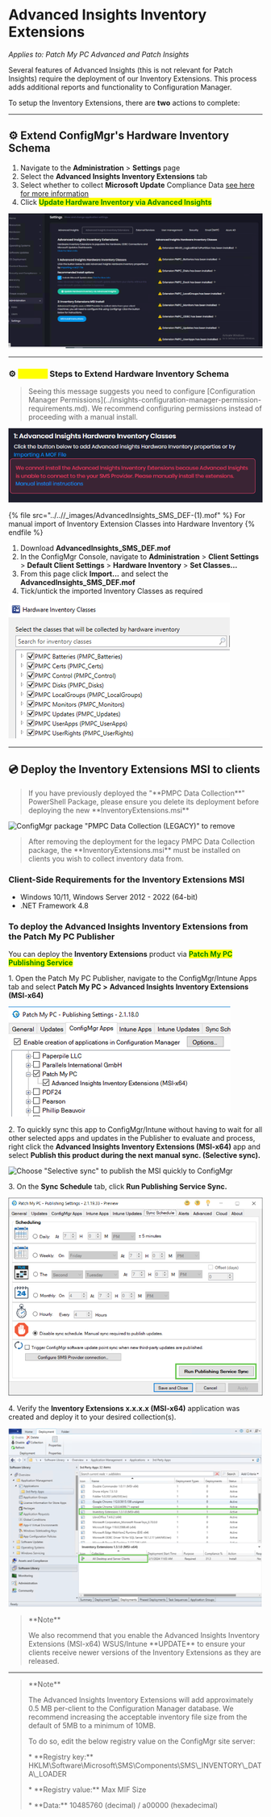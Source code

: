 # Advanced Insights Inventory Extensions

_Applies to: Patch My PC Advanced and Patch Insights_

Several features of Advanced Insights (this is not relevant for Patch Insights) require the deployment of our Inventory Extensions. This process adds additional reports and functionality to Configuration Manager.

To setup the Inventory Extensions, there are **two** actions to complete:

***

## ⚙ Extend ConfigMgr's Hardware Inventory Schema

1. Navigate to the **Administration** > **Settings** page&#x20;
2. Select the **Advanced Insights Inventory Extensions** tab
3. Select whether to collect **Microsoft Update** Compliance Data [see here for more information](../advanced-insights-and-microsoft-updates-inventory.md)
4. Click <mark style="color:green;">**Update Hardware Inventory via Advanced Insights**</mark>

![](/_images/Inventory_Extensions_Settings)

***

### ⚙ <mark style="color:yellow;">Manual</mark> Steps to Extend Hardware Inventory Schema

<blockquote class="wp-block-quote">
<p>Seeing this message suggests you need to configure [Configuration Manager Permissions](../insights-configuration-manager-permission-requirements.md). We recommend configuring permissions instead of proceeding with a manual install.</p>
</blockquote>

![](/_images/image002-(2).png "")

{% file src="../..//_images/AdvancedInsights_SMS_DEF-(1).mof" %}
For manual import of Inventory Extension Classes into Hardware Inventory
{% endfile %}

1. Download **AdvancedInsights\_SMS\_DEF.mof**
2. In the ConfigMgr Console, navigate to **Administration** > **Client Settings** > **Default Client Settings** > **Hardware Inventory** > **Set Classes...**
3. From this page click **Import...** and select the **AdvancedInsights\_SMS\_DEF.mof**
4. Tick/untick the imported Inventory Classes as required

![](/_images/image-(1258).png "Inventory Classes displayed In Hardware Inventory Client Settings")

***

## 💿 Deploy the Inventory Extensions MSI to clients

<blockquote class="wp-block-quote">
<p>If you have previously deployed the "**PMPC Data Collection**" PowerShell Package, please ensure you delete its deployment before deploying the new **InventoryExtensions.msi**</p>
</blockquote>

![](/_images/image-(1325).png "ConfigMgr package \"PMPC Data Collection (LEGACY)\" to remove")

<blockquote class="wp-block-quote">
<p>After removing the deployment for the legacy PMPC Data Collection package, the **InventoryExtensions.msi** must be installed on clients you wish to collect inventory data from.</p>
</blockquote>

### Client-Side Requirements for the Inventory Extensions MSI

* Windows 10/11, Windows Server 2012 - 2022 (64-bit)
* .NET Framework 4.8

### To deploy the Advanced Insights Inventory Extensions from the Patch My PC Publisher

You can deploy the **Inventory Extensions** product via <mark style="color:green;">**Patch My PC Publishing Service**</mark>

1\. Open the Patch My PC Publisher, navigate to the ConfigMgr/Intune Apps tab and select **Patch My PC >** **Advanced Insights Inventory Extensions (MSI-x64)**

![](/_images/image-(1321).png "Advanced Insights Inventory Extensions app in the PMPC Publisher")

2\. To quickly sync this app to ConfigMgr/Intune without having to wait for all other selected apps and updates in the Publisher to evaluate and process, right click the **Advanced Insights Inventory Extensions (MSI-x64)** app and select **Publish this product during the next manual sync. (Selective sync).**

![](/_images/image-(1326).png "Choose \"Selective sync\" to publish the MSI quickly to ConfigMgr")

3\. On the **Sync Schedule** tab, click **Run Publishing Service Sync.**

![](/_images/image-(1327).png "Publisher Sync")

4\. Verify the **Inventory Extensions x.x.x.x (MSI-x64)** application was created and deploy it to your desired collection(s).

![](/_images/image-(1329).png "Inventory Extensions app created successfully")

<blockquote class="wp-block-quote">
<p>**Note**</p>
<p>We also recommend that you enable the Advanced Insights Inventory Extensions (MSI-x64) WSUS/Intune **UPDATE** to ensure your clients receive newer versions of the Inventory Extensions as they are released.</p>
</blockquote>

***

<blockquote class="wp-block-quote">
<p>**Note**</p>
<p>The Advanced Insights Inventory Extensions will add approximately 0.5 MB per-client to the Configuration Manager database. We recommend increasing the acceptable inventory file size from the default of 5MB to a minimum of 10MB.&#x20;</p>
<p>To do so, edit the below registry value on the ConfigMgr site server:</p>
<p>* **Registry key:** HKLM\Software\Microsoft\SMS\Components\SMS\_INVENTORY\_DATA\_LOADER</p>
<p>* **Registry value:** Max MIF Size&#x20;</p>
<p>* **Data:** 10485760 (decimal) / a00000 (hexadecimal)&#x20;</p>
</blockquote>